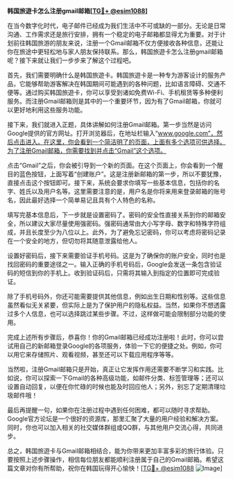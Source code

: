 **韩国旅遊卡怎么注册gmail邮箱[[TG💪+ @esim1088](https://t.me/s/esim1088)]**

在当今数字化时代，电子邮件已经成为我们生活中不可或缺的一部分。无论是日常沟通、工作需求还是旅行安排，拥有一个稳定的电子邮箱都显得尤为重要。对于计划前往韩国旅游的朋友来说，注册一个Gmail邮箱不仅方便接收各种信息，还能让你在旅途中更轻松地与家人朋友保持联系。那么，韩国旅遊卡怎么注册gmail邮箱呢？接下来就让我们一步步来了解这个过程吧。

首先，我们需要明确什么是韩国旅遊卡。韩国旅遊卡是一种专为游客设计的服务产品，它能够帮助游客解决在韩国期间可能遇到的各种问题，比如语言障碍、交通不便等。通过购买韩国旅遊卡，你可以享受到诸如免费Wi-Fi、手机租赁等多种便利服务。而注册Gmail邮箱则是其中的一个重要环节，因为有了Gmail邮箱，你就可以更好地利用这些服务功能。

接下来，我们就进入正题，具体讲解如何注册Gmail邮箱。第一步当然是访问Google提供的官方网址。打开浏览器后，在地址栏输入“www.google.com”，然后点击进入。在这里，你会看到一个简洁明了的页面，上面有多个选项可供选择。为了注册Gmail邮箱，你需要找到并点击“Gmail”这个选项。

点击“Gmail”之后，你会被引导到一个新的页面。在这个页面上，你会看到一个醒目的蓝色按钮，上面写着“创建账户”。这是注册新邮箱的第一步，所以不要犹豫，直接点击这个按钮即可。接下来，系统会要求你填写一些基本信息，包括你的名字、姓氏以及用户名等。这里需要注意的是，用户名是你将来用来登录邮箱的账号名，因此最好选择一个简单易记且具有个人特色的名称。

填写完基本信息后，下一步就是设置密码了。密码的安全性直接关系到你的邮箱安全，所以建议大家尽量使用强密码。强密码通常由大小写字母、数字和特殊字符组成，并且长度至少为八位以上。此外，为了避免忘记密码，你可以考虑将密码记录在一个安全的地方，但切勿将其随意泄露给他人。

设置好密码后，接下来需要验证手机号码。这是为了确保你的账户安全，同时也是找回密码的重要途径之一。输入正确的手机号码后，Google会发送一条包含验证码的短信到你的手机上。收到验证码后，只需将其输入到指定的位置即可完成验证。

除了手机号码外，你还可能需要提供其他信息，例如出生日期和性别等。这些信息虽然看似无关紧要，但实际上是为了保护用户的隐私权益。当然，如果你不想透露过多个人信息，也可以选择跳过某些步骤。不过，这样做可能会限制部分功能的使用。

完成上述所有步骤后，恭喜你！你的Gmail邮箱已经成功注册啦！此时，你可以尝试用自己的新邮箱登录Google的各项服务，体验一下它的便捷之处。例如，你可以用它来存储照片、观看视频，甚至还可以下载应用程序等等。

当然啦，注册Gmail邮箱只是开始，真正让它发挥作用还需要不断学习和实践。比如说，你可以探索一下Gmail的各种高级功能，如邮件分类、标签管理等；还可以设置自动回复，以便在你忙碌的时候也能及时回应他人；另外，别忘了定期清理垃圾邮件哦！

最后再提醒一句，如果你在注册过程中遇到任何困难，都可以随时寻求帮助。Google官方论坛是一个很好的资源库，那里汇聚了大量的用户经验和解决方案。同时，你也可以加入相关的社交媒体群组或QQ群，与其他用户交流心得，共同进步。

总之，韩国旅遊卡与Gmail邮箱相结合，能为你带来更加丰富多彩的旅行体验。只要按照上述步骤操作，相信每位朋友都能顺利注册属于自己的Gmail邮箱。希望这篇文章对你有所帮助，祝你在韩国玩得开心愉快！[[TG💪+ @esim1088](https://t.me/s/esim1088) ![Image](https://i.postimg.cc/4NQfJmqS/Snipaste-2025-05-13-00-14-12.png)]